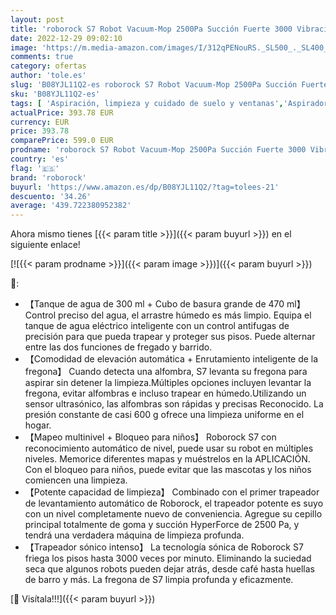 ```yaml
---
layout: post
title: 'roborock S7 Robot Vacuum-Mop 2500Pa Succión Fuerte 3000 Vibraciones por Minuto Aspiradora de trapeador sónico Intenso Levantamiento automático de trapeadores Mapeo de múltiples Niveles  Blanco '
date: 2022-12-29 09:02:10
image: 'https://m.media-amazon.com/images/I/312qPENouRS._SL500_._SL400_.jpg'
comments: true
category: ofertas
author: 'tole.es'
slug: 'B08YJL11Q2-es roborock S7 Robot Vacuum-Mop 2500Pa Succión Fuerte 3000...'
sku: 'B08YJL11Q2-es'
tags: [ 'Aspiración, limpieza y cuidado de suelo y ventanas','Aspiradoras','Hogar y cocina','Robots aspiradores','roborock','🇪🇸', ]
actualPrice: 393.78 EUR
currency: EUR
price: 393.78
comparePrice: 599.0 EUR
prodname: 'roborock S7 Robot Vacuum-Mop 2500Pa Succión Fuerte 3000 Vibraciones por Minuto Aspiradora de trapeador sónico Intenso Levantamiento automático de trapeadores Mapeo de múltiples Niveles  Blanco '
country: 'es'
flag: '🇪🇸'
brand: 'roborock'
buyurl: 'https://www.amazon.es/dp/B08YJL11Q2/?tag=tolees-21'
descuento: '34.26'
average: '439.722380952382'
---
```


Ahora mismo tienes [{{< param title >}}]({{< param buyurl >}}) en el siguiente enlace!

[![{{< param prodname >}}]({{< param image >}})]({{< param buyurl >}})

🔎:

- 【Tanque de agua de 300 ml + Cubo de basura grande de 470 ml】 Control preciso del agua, el arrastre húmedo es más limpio. Equipa el tanque de agua eléctrico inteligente con un control antifugas de precisión para que pueda trapear y proteger sus pisos. Puede alternar entre las dos funciones de fregado y barrido.
- 【Comodidad de elevación automática + Enrutamiento inteligente de la fregona】 Cuando detecta una alfombra, S7 levanta su fregona para aspirar sin detener la limpieza.Múltiples opciones incluyen levantar la fregona, evitar alfombras e incluso trapear en húmedo.Utilizando un sensor ultrasónico, las alfombras son rápidas y precisas Reconocido. La presión constante de casi 600 g ofrece una limpieza uniforme en el hogar.
- 【Mapeo multinivel + Bloqueo para niños】 Roborock S7 con reconocimiento automático de nivel, puede usar su robot en múltiples niveles. Memorice diferentes mapas y muéstrelos en la APLICACIÓN. Con el bloqueo para niños, puede evitar que las mascotas y los niños comiencen una limpieza.
- 【Potente capacidad de limpieza】 Combinado con el primer trapeador de levantamiento automático de Roborock, el trapeador potente es suyo con un nivel completamente nuevo de conveniencia. Agregue su cepillo principal totalmente de goma y succión HyperForce de 2500 Pa, y tendrá una verdadera máquina de limpieza profunda.
- 【Trapeador sónico intenso】 La tecnología sónica de Roborock S7 friega los pisos hasta 3000 veces por minuto. Eliminando la suciedad seca que algunos robots pueden dejar atrás, desde café hasta huellas de barro y más. La fregona de S7 limpia profunda y eficazmente.

[🛒 Visítala!!!]({{< param buyurl >}})
